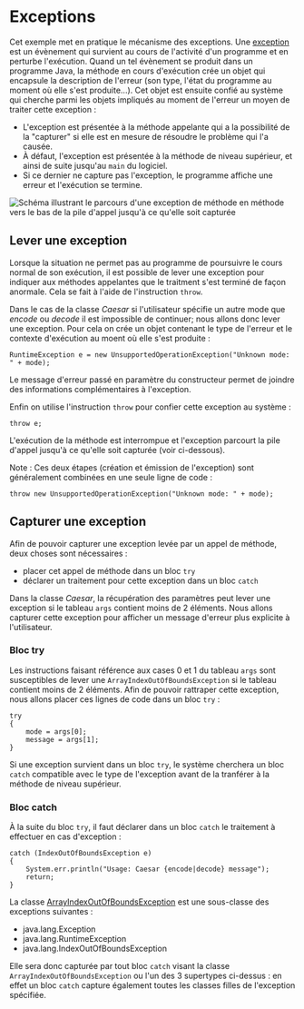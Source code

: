 # Exceptions

Cet exemple met en pratique le mécanisme des exceptions. Une [exception](https://docs.oracle.com/javase/tutorial/essential/exceptions/definition.html) est un évènement qui survient au cours de l'activité d'un programme et en perturbe l'exécution. Quand un tel évènement se produit dans un programme Java, la méthode en cours d'exécution crée un objet qui encapsule la description de l'erreur (son type, l'état du programme au moment où elle s'est produite...). Cet objet est ensuite confié au système qui cherche parmi les objets impliqués au moment de l'erreur un moyen de traiter cette exception : 
- L'exception est présentée à la méthode appelante qui a la possibilité de la "capturer" si elle est en mesure de résoudre le problème qui l'a causée. 
- À défaut, l'exception est présentée à la méthode de niveau supérieur, et ainsi de suite jusqu'au `main` du logiciel. 
- Si ce dernier ne capture pas l'exception, le programme affiche une erreur et l'exécution se termine.

![Schéma illustrant le parcours d'une exception de méthode en méthode vers le bas de la pile d'appel jusqu'à ce qu'elle soit capturée](https://docs.oracle.com/javase/tutorial/figures/essential/exceptions-errorOccurs.gif)

## Lever une exception
Lorsque la situation ne permet pas au programme de poursuivre le cours normal de son exécution, il est possible de lever une exception pour indiquer aux méthodes appelantes que le traitment s'est terminé de façon anormale. Cela se fait à l'aide de l'instruction `throw`.

Dans le cas de la classe *Caesar* si l'utilisateur spécifie un autre mode que _encode_ ou _decode_ il est impossible de continuer; nous allons donc lever une exception. Pour cela on crée un objet contenant le type de l'erreur et le contexte d'exécution au moent où elle s'est produite :

```
RuntimeException e = new UnsupportedOperationException("Unknown mode: " + mode);
``` 

Le message d'erreur passé en paramètre du constructeur permet de joindre des informations complémentaires à l'exception.

Enfin on utilise l'instruction `throw` pour confier cette exception au système :

```
throw e;
```

L'exécution de la méthode est interrompue et l'exception parcourt la pile d'appel jusqu'à ce qu'elle soit capturée (voir ci-dessous).

Note : Ces deux étapes (création et émission de l'exception) sont généralement combinées en une seule ligne de code :

```
throw new UnsupportedOperationException("Unknown mode: " + mode);
```

## Capturer une exception
Afin de pouvoir capturer une exception levée par un appel de méthode, deux choses sont nécessaires :
- placer cet appel de méthode dans un bloc `try`
- déclarer un traitement pour cette exception dans un bloc `catch`

Dans la classe *Caesar*, la récupération des paramètres peut lever une exception si le tableau `args` contient moins de 2 éléments. Nous allons capturer cette exception pour afficher un message d'erreur plus explicite à l'utilisateur.

### Bloc try
Les instructions faisant référence aux cases 0 et 1 du tableau `args` sont susceptibles de lever une `ArrayIndexOutOfBoundsException` si le tableau contient moins de 2 éléments. Afin de pouvoir rattraper cette exception, nous allons placer ces lignes de code dans un bloc `try` :

```
try
{
	mode = args[0];
	message = args[1];
}
```

Si une exception survient dans un bloc `try`, le système cherchera un bloc `catch` compatible avec le type de l'exception avant de la tranférer à la méthode de niveau supérieur.

### Bloc catch
À la suite du bloc `try`, il faut déclarer dans un bloc `catch` le traitement à effectuer en cas d'exception :

```
catch (IndexOutOfBoundsException e)
{
	System.err.println("Usage: Caesar {encode|decode} message");
	return;
}
```

La classe [ArrayIndexOutOfBoundsException](https://docs.oracle.com/javase/7/docs/api/java/lang/ArrayIndexOutOfBoundsException.html) est une sous-classe des exceptions suivantes :
- java.lang.Exception
- java.lang.RuntimeException
- java.lang.IndexOutOfBoundsException

Elle sera donc capturée par tout bloc `catch` visant la classe `ArrayIndexOutOfBoundsException` ou l'un des 3 supertypes ci-dessus : en effet un bloc `catch` capture également toutes les classes filles de l'exception spécifiée.


